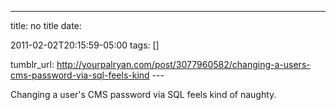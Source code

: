 ---
title: no title
date:

 2011-02-02T20:15:59-05:00 
tags:  []

tumblr_url:
http://yourpalryan.com/post/3077960582/changing-a-users-cms-password-via-sql-feels-kind
\-\--

Changing a user's CMS password via SQL feels kind of naughty.
